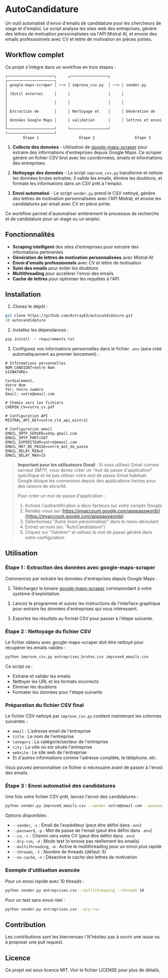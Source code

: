 # AutoCandidature

Un outil automatisé d'envoi d'emails de candidature pour les chercheurs de stage et d'emploi. Le script analyse les sites web des entreprises, génère des lettres de motivation personnalisées via l'API Mistral AI, et envoie des emails professionnels avec CV et lettre de motivation en pièces jointes.

## Workflow complet

Ce projet s'intègre dans un workflow en trois étapes :

```
┌─────────────────────┐     ┌─────────────────┐     ┌─────────────────────┐
│ google-maps-scraper │ ──> │ improve_csv.py  │ ──> │ sender.py           │
│ (Outil externe)     │     │                 │     │                     │
│                     │     │                 │     │                     │
│ Extraction de       │     │ Nettoyage et    │     │ Génération de       │
│ données Google Maps │     │ validation      │     │ lettres et envoi    │
└─────────────────────┘     └─────────────────┘     └─────────────────────┘
        Étape 1                  Étape 2                  Étape 3
```

1. **Collecte des données** - Utilisation de [google-maps-scraper](https://github.com/gosom/google-maps-scraper) pour extraire des informations d'entreprises depuis Google Maps. Ce scraper génère un fichier CSV brut avec les coordonnées, emails et informations des entreprises.

2. **Nettoyage des données** - Le script `improve_csv.py` transforme et nettoie les données brutes extraites. Il valide les emails, élimine les doublons, et formate les informations dans un CSV prêt à l'emploi.

3. **Envoi automatisé** - Le script `sender.py` prend le CSV nettoyé, génère des lettres de motivation personnalisées avec l'API Mistral, et envoie les candidatures par email avec CV en pièce jointe.

Ce workflow permet d'automatiser entièrement le processus de recherche et de candidature pour un stage ou un emploi.

## Fonctionnalités

- **Scraping intelligent** des sites d'entreprises pour extraire des informations pertinentes
- **Génération de lettres de motivation personnalisées** avec Mistral AI
- **Envoi d'emails professionnels** avec CV et lettre de motivation
- **Suivi des emails** pour éviter les doublons
- **Multithreading** pour accélérer l'envoi des emails
- **Cache de lettres** pour optimiser les requêtes à l'API

## Installation

1. Clonez le dépôt :
```bash
git clone https://github.com/Astray63/autocandidature.git
cd autocandidature
```

2. Installez les dépendances :
```bash
pip install -r requirements.txt
```

3. Configurez vos informations personnelles dans le fichier `.env` (sera créé automatiquement au premier lancement) :
```
# Informations personnelles
NOM_CANDIDAT=Votre Nom
SIGNATURE=

Cordialement,
Votre Nom
Tél: Votre numéro
Email: votre@email.com

# Chemin vers les fichiers
CHEMIN_CV=votre_cv.pdf

# Configuration API
MISTRAL_API_KEY=votre_clé_api_mistral

# Configuration email
EMAIL_SMTP_SERVER=smtp.gmail.com
EMAIL_SMTP_PORT=587
EMAIL_EXPEDITEUR=votre@email.com
EMAIL_MOT_DE_PASSE=votre_mot_de_passe
EMAIL_DELAY_MIN=5
EMAIL_DELAY_MAX=15
```

> **Important pour les utilisateurs Gmail** : Si vous utilisez Gmail comme serveur SMTP, vous devez créer un "mot de passe d'application" spécifique et ne pas utiliser votre mot de passe Gmail habituel. Google bloque les connexions depuis des applications tierces pour des raisons de sécurité. 
> 
> Pour créer un mot de passe d'application :
> 1. Activez l'authentification à deux facteurs sur votre compte Google
> 2. Rendez-vous sur [https://myaccount.google.com/apppasswords](https://myaccount.google.com/apppasswords)
> 3. Sélectionnez "Autre (nom personnalisé)" dans le menu déroulant
> 4. Entrez un nom (ex: "AutoCandidature")
> 5. Cliquez sur "Générer" et utilisez le mot de passe généré dans votre configuration

## Utilisation

### Étape 1 : Extraction des données avec google-maps-scraper

Commencez par extraire les données d'entreprises depuis Google Maps :

1. Téléchargez le binaire [google-maps-scraper](https://github.com/gosom/google-maps-scraper/releases) correspondant à votre système d'exploitation.

2. Lancez le programme et suivez les instructions de l'interface graphique pour extraire les données d'entreprises qui vous intéressent.

3. Exportez les résultats au format CSV pour passer à l'étape suivante.

### Étape 2 : Nettoyage du fichier CSV

Le fichier obtenu avec google-maps-scraper doit être nettoyé pour récupérer les emails valides :

```bash
python improve_csv.py entreprises_brutes.csv improved_emails.csv
```

Ce script va :
- Extraire et valider les emails
- Nettoyer les URL et les formats incorrects
- Éliminer les doublons
- Formater les données pour l'étape suivante

### Préparation du fichier CSV final

Le fichier CSV nettoyé par `improve_csv.py` contient maintenant les colonnes suivantes :
- `email` : L'adresse email de l'entreprise
- `title` : Le nom de l'entreprise
- `category` : La catégorie/secteur de l'entreprise
- `city` : La ville où est située l'entreprise
- `website` : Le site web de l'entreprise
- Et d'autres informations comme l'adresse complète, le téléphone, etc.

Vous pouvez personnaliser ce fichier si nécessaire avant de passer à l'envoi des emails.

### Étape 3 : Envoi automatisé des candidatures

Une fois votre fichier CSV prêt, lancez l'envoi des candidatures :

```bash
python sender.py improved_emails.csv --sender votre@email.com --password votre_mot_de_passe
```

Options disponibles :
- `--sender`, `-s` : Email de l'expéditeur (peut être défini dans `.env`)
- `--password`, `-p` : Mot de passe de l'email (peut être défini dans `.env`)
- `--cv`, `-c` : Chemin vers votre CV (peut être défini dans `.env`)
- `--dry-run`, `-d` : Mode test (n'envoie pas réellement les emails)
- `--multithreading`, `-m` : Active le multithreading pour un envoi plus rapide
- `--threads`, `-t` : Nombre de threads (défaut: 5)
- `--no-cache`, `-n` : Désactive le cache des lettres de motivation

### Exemple d'utilisation avancée

Pour un envoi rapide avec 10 threads :
```bash
python sender.py entreprises.csv --multithreading --threads 10
```

Pour un test sans envoi réel :
```bash
python sender.py entreprises.csv --dry-run
```

## Contribution

Les contributions sont les bienvenues ! N'hésitez pas à ouvrir une issue ou à proposer une pull request.

## Licence

Ce projet est sous licence MIT. Voir le fichier LICENSE pour plus de détails.
